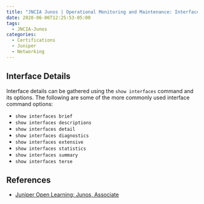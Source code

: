 ```yaml
---
title: "JNCIA Junos | Operational Monitoring and Maintenance: Interface Statistics and Errors"
date: 2020-06-06T12:25:53-05:00
tags:
  - JNCIA-Junos
categories:
  - Certifications
  - Juniper
  - Networking
---
```

## Interface Details

Interface details can be gathered using the `show interfaces` command and its options. The following are some of the more commonly used interface command options:

* `show interfaces brief`
* `show interfaces descriptions`
* `show interfaces detail`
* `show interfaces diagnostics`
* `show interfaces extensive`
* `show interfaces statistics`
* `show interfaces summary`
* `show interfaces terse`

## References

* [Juniper Open Learning: Junos, Associate](https://cloud.contentraven.com/junosgenius/learningpath-detail/1004/3/0/1)
